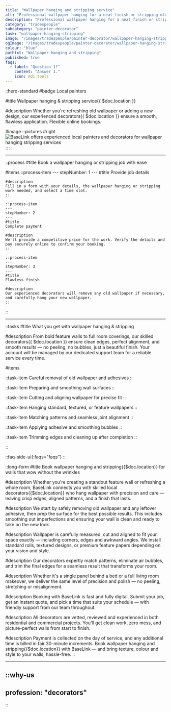 ```yaml
---
title: "Wallpaper hanging and stripping service"
alt: "Professional wallpaper hanging for a neat finish or stripping old wallpaper for a fresh look"
description: "Professional wallpaper hanging for a neat finish or stripping old wallpaper for a fresh look"
category: "tradespeople"
subcategory: "painter-decorator"
task: "wallpaper-hanging-stripping"
image: "/images/tradespeople/painter-decorator/wallpaper-hanging-stripping.webp"
ogImage: "/images/tradespeople/painter-decorator/wallpaper-hanging-stripping.webp"
colour: "blue"
pathtxt: "Wallpaper hanging and stripping"
published: true
faqs:
  - label: "Question 1?"
    content: "Answer 1."
    icon: mdi:tools
---
```


::hero-standard
#badge
Local painters

#title
Wallpaper hanging & stripping service{{ $doc.location }}

#description
Whether you're refreshing old wallpaper or adding a new design, our experienced decorators{{ $doc.location }} ensure a smooth, flawless application. Flexible online bookings.

#image
    ::pictures
    #right
    ![BaseLink offers experienced local painters and decorators for wallpaper hanging stripping services](/images/tradespeople/painter-decorator/wallpaper-hanging-stripping.webp)
    ::
::

---

::process
#title
Book a wallpaper hanging or stripping job with ease

#items
    ::process-item
    ---
    stepNumber: 1
    ---
    #title
    Provide job details

    #description
    Fill in a form with your details, the wallpaper hanging or stripping work needed, and select a time slot.
    ::
    
    ::process-item
    ---
    stepNumber: 2
    ---
    #title
    Complete payment

    #description
    We'll provide a competitive price for the work. Verify the details and pay securely online to confirm your booking.
    ::

    ::process-item
    ---
    stepNumber: 3
    ---
    #title
    Flawless finish

    #description
    Our experienced decorators will remove any old wallpaper if necessary, and carefully hang your new wallpaper.
    ::
::

---

::tasks
#title
What you get with wallpaper hanging & stripping

#description
From bold feature walls to full room coverings, our skilled decorators{{ $doc.location }} ensure clean edges, perfect alignment, and smooth results — no peeling, no bubbles, just a beautiful finish. Your account will be managed by our dedicated support team for a reliable service every time.

#items

  ::task-item
  Careful removal of old wallpaper and adhesives
  ::

  ::task-item
  Preparing and smoothing wall surfaces
  ::

  ::task-item
  Cutting and aligning wallpaper for precise fit
  ::

  ::task-item
  Hanging standard, textured, or feature wallpapers
  ::

  ::task-item
  Matching patterns and seamless joint alignment
  ::

  ::task-item
  Applying adhesive and smoothing bubbles
  ::

  ::task-item
  Trimming edges and cleaning up after completion
  ::

::


::faq-side-ui{:faqs="faqs"}
::


::long-form
#title
Book wallpaper hanging and stripping{{$doc.location}} for walls that wow without the wrinkles

#description
Whether you're creating a standout feature wall or refreshing a whole room, BaseLink connects you with skilled local decorators{{$doc.location}} who hang wallpaper with precision and care — leaving crisp edges, aligned patterns, and a finish that lasts.

#description
We start by safely removing old wallpaper and any leftover adhesive, then prep the surface for the best possible results. This includes smoothing out imperfections and ensuring your wall is clean and ready to take on the new look.

#description
Wallpaper is carefully measured, cut and aligned to fit your space exactly — including corners, edges and awkward angles. We install standard rolls, textured designs, or premium feature papers depending on your vision and style.

#description
Our decorators expertly match patterns, eliminate air bubbles, and trim the final edges for a seamless result that transforms your room.

#description
Whether it's a single panel behind a bed or a full living room makeover, we deliver the same level of precision and polish — no peeling, stretching or misalignment.

#description
Booking with BaseLink is fast and fully digital. Submit your job, get an instant quote, and pick a time that suits your schedule — with friendly support from our team throughout.

#description
All decorators are vetted, reviewed and experienced in both residential and commercial projects. You'll get clean work, zero mess, and picture-perfect walls from start to finish.

#description
Payment is collected on the day of service, and any additional time is billed in fair 30-minute increments. Book wallpaper hanging and stripping{{$doc.location}} with BaseLink — and bring texture, colour and style to your walls, hassle-free.
::

---

::why-us
---
profession: "decorators"
---
::